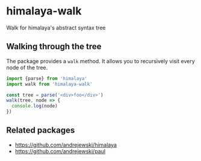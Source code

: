 # himalaya-walk
Walk for himalaya's abstract syntax tree

## Walking through the tree
The package provides a `walk` method. It allows you to recursively visit every node of the tree.

```js
import {parse} from 'himalaya'
import walk from 'himalaya-walk'

const tree = parse('<div>foo</div>')
walk(tree, node => {
  console.log(node)
})
```

## Related packages

* https://github.com/andrejewski/himalaya
* https://github.com/andrejewski/paul


